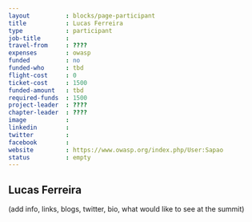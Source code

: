 ```yaml
---
layout          : blocks/page-participant
title           : Lucas Ferreira
type            : participant
job-title       :
travel-from     : ????
expenses        : owasp
funded          : no
funded-who      : tbd
flight-cost     : 0
ticket-cost     : 1500
funded-amount   : tbd
required-funds  : 1500
project-leader  : ????
chapter-leader  : ????
image           :
linkedin        :
twitter         :
facebook        :
website         : https://www.owasp.org/index.php/User:Sapao
status          : empty
---
```


## Lucas Ferreira

(add info, links, blogs, twitter, bio, what would like to see at the summit)


